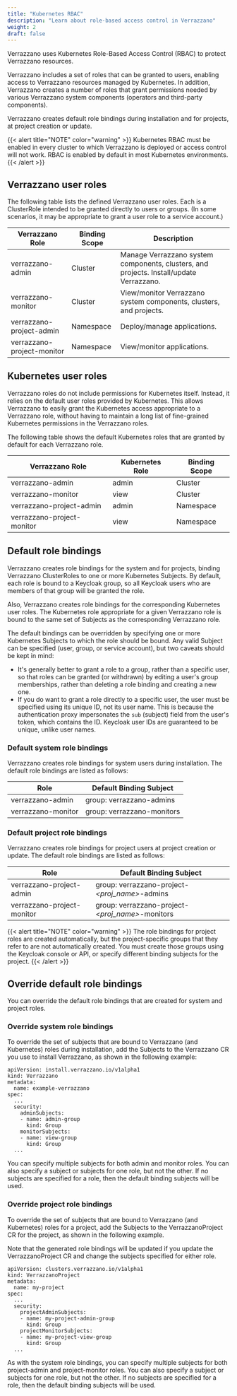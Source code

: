 ```yaml
---
title: "Kubernetes RBAC"
description: "Learn about role-based access control in Verrazzano"
weight: 2
draft: false
---
```


Verrazzano uses Kubernetes Role-Based Access Control (RBAC) to protect Verrazzano resources.

Verrazzano includes a set of roles that can be granted to users, enabling access to Verrazzano resources managed by Kubernetes. In addition, Verrazzano creates a number of roles that grant permissions needed by various Verrazzano system components (operators and third-party components).

Verrazzano creates default role bindings during installation and for projects, at project creation or update.

{{< alert title="NOTE" color="warning" >}}
Kubernetes RBAC must be enabled in every cluster to which Verrazzano is deployed or access control will not work. RBAC is enabled by default in most Kubernetes environments.
{{< /alert >}}

## Verrazzano user roles

The following table lists the defined Verrazzano user roles. Each is a ClusterRole intended to be granted directly to users or groups. (In some scenarios, it may be appropriate to grant a user role to a service account.)

| Verrazzano Role | Binding Scope | Description |
| --------------- | ------------- | ----------- |
| verrazzano-admin | Cluster | Manage Verrazzano system components, clusters, and projects. Install/update Verrazzano. |
| verrazzano-monitor | Cluster | View/monitor Verrazzano system components, clusters, and projects. |
| verrazzano-project-admin | Namespace | Deploy/manage applications. |
| verrazzano-project-monitor | Namespace | View/monitor applications. |

## Kubernetes user roles

Verrazzano roles do not include permissions for Kubernetes itself. Instead, it relies on the default user roles provided by Kubernetes. This allows Verrazzano to easily grant the Kubernetes access appropriate to a Verrazzano role, without having to maintain a long list of fine-grained Kubernetes permissions in the Verrazzano roles.

The following table shows the default Kubernetes roles that are granted by default for each Verrazzano role.

| Verrazzano Role | Kubernetes Role | Binding Scope |
| --------------- | --------------- | ------------- |
| verrazzano-admin | admin | Cluster |
| verrazzano-monitor | view | Cluster |
| verrazzano-project-admin | admin | Namespace |
| verrazzano-project-monitor | view | Namespace |

## Default role bindings

Verrazzano creates role bindings for the system and for projects, binding Verrazzano ClusterRoles to one or more Kubernetes Subjects. By default, each role is bound to a Keycloak group, so all Keycloak users who are members of that group will be granted the role.

Also, Verrazzano creates role bindings for the corresponding Kubernetes user roles. The Kubernetes role appropriate for a given Verrazzano role is bound to the same set of Subjects as the corresponding Verrazzano role.

The default bindings can be overridden by specifying one or more Kubernetes Subjects to which the role should be bound. Any valid Subject can be specified (user, group, or service account), but two caveats should be kept in mind:

- It's generally better to grant a role to a group, rather than a specific user, so that roles can be granted (or withdrawn) by editing a user's group memberships, rather than deleting a role binding and creating a new one.
- If you do want to grant a role directly to a specific user, the user must be specified using its unique ID, not its user name. This is because the authentication proxy impersonates the `sub` (subject) field from the user's token, which contains the ID. Keycloak user IDs are guaranteed to be unique, unlike user names.

### Default system role bindings

Verrazzano creates role bindings for system users during installation. The default role bindings are listed as follows:

| Role | Default Binding Subject |
| ---- | ----------------------- |
| verrazzano-admin | group: verrazzano-admins |
| verrazzano-monitor | group: verrazzano-monitors |

### Default project role bindings

Verrazzano creates role bindings for project users at project creation or update. The default role bindings are listed as follows:

| Role | Default Binding Subject |
| ---- | ----------------------- |
| verrazzano-project-admin | group: verrazzano-project-_<proj_name>_-admins |
| verrazzano-project-monitor | group: verrazzano-project-_<proj_name>_-monitors |

{{< alert title="NOTE" color="warning" >}}
The role bindings for project roles are created automatically, but the project-specific groups that they refer to are not automatically created. You must create those groups using the Keycloak console or API, or specify different binding subjects for the project.
{{< /alert >}}

## Override default role bindings

You can override the default role bindings that are created for system and project roles.

### Override system role bindings

To override the set of subjects that are bound to Verrazzano (and Kubernetes) roles during installation, add the Subjects to the Verrazzano CR you use to install Verrazzano, as shown in the following example:

```
apiVersion: install.verrazzano.io/v1alpha1
kind: Verrazzano
metadata:
  name: example-verrazzano
spec:
  ...
  security:
    adminSubjects:
    - name: admin-group
      kind: Group
    monitorSubjects:
    - name: view-group
      kind: Group
  ...
```

You can specify multiple subjects for both admin and monitor roles. You can also specify a subject or subjects for one role, but not the other. If no subjects are specified for a role, then the default binding subjects will be used.

### Override project role bindings

To override the set of subjects that are bound to Verrazzano (and Kubernetes) roles for a project, add the Subjects to the VerrazzanoProject CR for the project, as shown in the following example.

Note that the generated role bindings will be updated if you update the VerrazzanoProject CR and change the subjects specified for either role.

```
apiVersion: clusters.verrazzano.io/v1alpha1
kind: VerrazzanoProject
metadata:
  name: my-project
spec:
  ...
  security:
    projectAdminSubjects:
    - name: my-project-admin-group
      kind: Group
    projectMonitorSubjects:
    - name: my-project-view-group
      kind: Group
  ...
```

As with the system role bindings, you can specify multiple subjects for both project-admin and project-monitor roles. You can also specify a subject or subjects for one role, but not the other. If no subjects are specified for a role, then the default binding subjects will be used.
